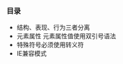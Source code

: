 ### 目录

- 结构、表现、行为三者分离
- 元素属性 元素属性值使用双引号语法
- 特殊符号必须使用转义符
- IE兼容模式 <meta http-equiv="X-UA-Compatible" content="IE=Edge">